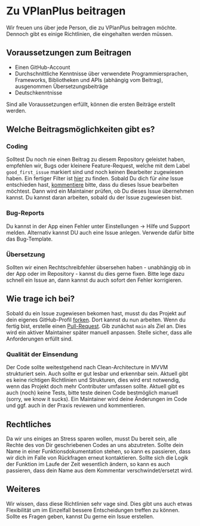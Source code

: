 # Zu VPlanPlus beitragen
Wir freuen uns über jede Person, die zu VPlanPlus beitragen möchte. Dennoch gibt es einige Richtlinien, die eingehalten werden müssen.

## Voraussetzungen zum Beitragen
- Einen GitHub-Account
- Durchschnittliche Kenntnisse über verwendete Programmiersprachen, Frameworks, Bibliotheken und APIs (abhängig vom Beitrag), ausgenommen Übersetzungsbeiträge
- Deutschkenntnisse

Sind alle Voraussetzungen erfüllt, können die ersten Beiträge erstellt werden.

## Welche Beitragsmöglichkeiten gibt es?
### Coding
Solltest Du noch nie einen Beitrag zu diesem Repository geleistet haben, empfehlen wir, Bugs oder kleinere Feature-Request, welche mit dem Label `good_first_issue` markiert sind und noch keinen Bearbeiter zugewiesen haben. Ein fertiger Filter ist [hier](https://github.com/VPlanPlus-Project/VPlanPlus/issues?q=is%3Aissue+is%3Aopen+label%3A%22good+first+issue%22) zu finden.
Sobald Du dich für *eine* Issue entschieden hast, <ins>kommentiere</ins> bitte, dass du dieses Issue bearbeiten möchtest. Dann wird ein Maintainer prüfen, ob Du dieses Issue übernehmen kannst. Du kannst daran arbeiten, sobald du der Issue zugewiesen bist.

### Bug-Reports
Du kannst in der App einen Fehler unter Einstellungen -> Hilfe und Support melden. Alternativ kannst DU auch eine Issue anlegen. Verwende dafür bitte das Bug-Template.

### Übersetzung
Sollten wir einen Rechtschreibfehler übsersehen haben - unabhängig ob in der App oder im Repository - kannst du dies gerne fixen. Bitte lege dazu schnell ein Issue an, dann kannst du auch sofort den Fehler korrigieren.

## Wie trage ich bei?
Sobald du ein Issue zugewiesen bekomen hast, musst du das Projekt auf dein eigenes GitHub-Profil [forken](https://docs.github.com/de/pull-requests/collaborating-with-pull-requests/working-with-forks/fork-a-repo). Dort kannst du nun arbeiten. Wenn du fertig bist, erstelle einen [Pull-Request](https://docs.github.com/de/pull-requests/collaborating-with-pull-requests/proposing-changes-to-your-work-with-pull-requests/about-pull-requests).
Gib zunächst `main` als Ziel an. Dies wird ein aktiver Maintainer später manuell anpassen. Stelle sicher, dass alle Anforderungen erfüllt sind.

### Qualität der Einsendung
Der Code sollte weitestgehend nach Clean-Architecture in MVVM strukturiert sein. Auch sollte er gut lesbar und erkennbar sein. Aktuell gibt es keine richtigen Richtlinien und Strukturen, dies wird erst notwendig, wenn das Projekt doch mehr Contributer umfassen sollte.
Aktuell gibt es auch (noch) keine Tests, bitte teste deinen Code bestmöglich manuell (sorry, we know it sucks). Ein Maintainer wird deine Änderungen im Code und ggf. auch in der Praxis reviewen und kommentieren.

## Rechtliches
Da wir uns einiges an Stress sparen wollen, musst Du bereit sein, alle Rechte des von Dir geschriebenen Codes an uns abzutreten. Sollte dein Name in einer Funktionsdokumentation stehen, so kann es passieren, dass wir dich im Falle von Rückfragen erneut kontaktieren.
Sollte sich die Logik der Funktion im Laufe der Zeit wesentlich ändern, so kann es auch passieren, dass dein Name aus dem Kommentar verschwindet/ersetzt wird.

## Weiteres
Wir wissen, dass diese Richtlinien sehr vage sind. Dies gibt uns auch etwas Flexibilität um im Einzelfall bessere Entscheidungen treffen zu können. Sollte es Fragen geben, kannst Du gerne ein Issue erstellen.
